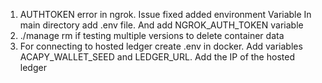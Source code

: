 1. AUTHTOKEN error in ngrok. Issue fixed added environment Variable
    In main directory add .env file. And add NGROK_AUTH_TOKEN variable
2. ./manage rm if testing multiple versions to delete container data
3. For connecting to hosted ledger create .env in docker. Add variables
    ACAPY_WALLET_SEED and LEDGER_URL. Add the IP of the hosted ledger